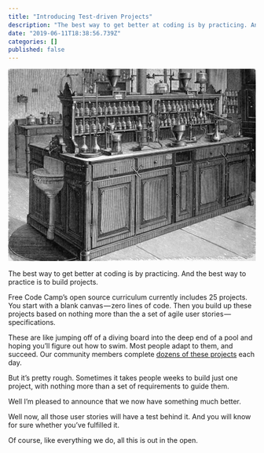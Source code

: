 ```yaml
---
title: "Introducing Test-driven Projects"
description: "The best way to get better at coding is by practicing. And the best way to practice is to build projects."
date: "2019-06-11T18:38:56.739Z"
categories: []
published: false
---
```


![](./asset-1.jpeg)

The best way to get better at coding is by practicing. And the best way to practice is to build projects.

Free Code Camp’s open source curriculum currently includes 25 projects. You start with a blank canvas — zero lines of code. Then you build up these projects based on nothing more than the a set of agile user stories — specifications.

These are like jumping off of a diving board into the deep end of a pool and hoping you’ll figure out how to swim. Most people adapt to them, and succeed. Our community members complete [dozens of these projects](https://forum.freecodecamp.com/c/project-feedback) each day. 

But it’s pretty rough. Sometimes it takes people weeks to build just one project, with nothing more than a set of requirements to guide them.

Well I’m pleased to announce that we now have something much better.

  

Well now, all those user stories will have a test behind it. And you will know for sure whether you’ve fulfilled it.

  

  

  

Of course, like everything we do, all this is out in the open.
